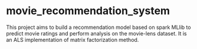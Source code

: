 # movie_recommendation_system
This project aims to build a recommendation model based on spark MLlib to predict movie ratings and perform analysis on the movie-lens dataset. It is an ALS implementation of matrix factorization method.
